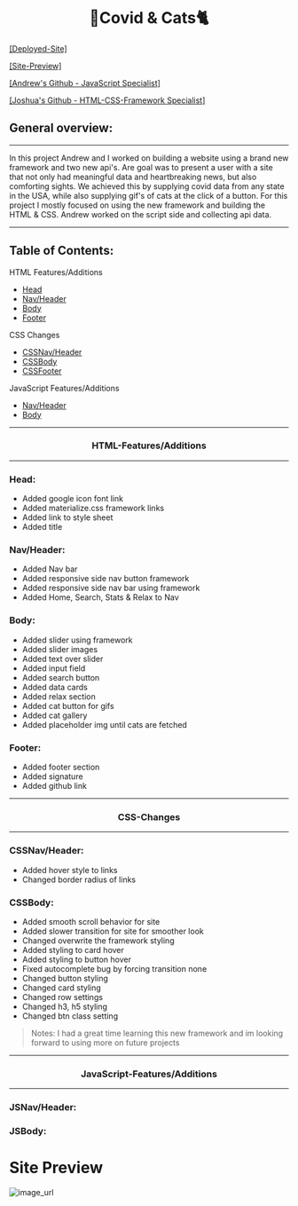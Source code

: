<h1 style="text-align: center;">🦠Covid & Cats🐈</h1>

[[Deployed-Site]](https://jdogcrane.github.io/covid-and-cats/)

[[Site-Preview]](#Site-Preview)

[[Andrew's Github - JavaScript Specialist]](https://github.com/morrisbianco)

[[Joshua's Github - HTML-CSS-Framework Specialist]](https://github.com/Jdogcrane)

## General overview: 
---
<p style="font-family: -apple-system, BlinkMacSystemFont, 'Segoe UI', Roboto, Oxygen, Ubuntu, Cantarell, 'Open Sans', 'Helvetica Neue', sans-serif;"> 
In this project Andrew and I worked on building a website using a brand new framework and two new api's. Are goal was to present a user with a site that not only had meaningful data and heartbreaking news, but also comforting sights. We achieved this by supplying covid data from any state in the USA, while also supplying gif's of cats at the click of a button. For this project I mostly focused on using the new framework and building the HTML & CSS. Andrew worked on the script side and collecting api data.
<p>

---
## Table of Contents:

HTML Features/Additions
- [Head](#Head)
- [Nav/Header](#Nav/Header)
- [Body](#Body)
- [Footer](#Footer)

CSS Changes
- [CSSNav/Header](#CSSNav/Header)
- [CSSBody](#CSSBody)
- [CSSFooter](#CSSFooter)

JavaScript Features/Additions
- [Nav/Header](#JSNav/Header)
- [Body](#JSBody)
---
<h3 style="text-align:center;">HTML-Features/Additions</h3>

---
### Head:
* Added google icon font link
* Added materialize.css framework links
* Added link to style sheet
* Added title
### Nav/Header:
* Added Nav bar
* Added responsive side nav button framework
* Added responsive side nav bar using framework
* Added Home, Search, Stats & Relax to Nav
### Body:
* Added slider using framework
* Added slider images
* Added text over slider
* Added input field
* Added search button
* Added data cards
* Added relax section
* Added cat button for gifs
* Added cat gallery
* Added placeholder img until cats are fetched
### Footer:
* Added footer section
* Added signature
* Added github link
---
<h3 style="text-align:center;">CSS-Changes</h3>

---
### CSSNav/Header:
* Added hover style to links
* Changed border radius of links
### CSSBody:
* Added smooth scroll behavior for site
* Added slower transition for site for smoother look
* Changed overwrite the framework styling
* Added styling to card hover
* Added styling to button hover
* Fixed autocomplete bug by forcing transition none
* Changed button styling
* Changed card styling
* Changed row settings
* Changed h3, h5 styling
* Changed btn class setting

>Notes: I had a great time learning this new framework and im looking forward to using more on future projects
---
<h3 style="text-align:center;">JavaScript-Features/Additions</h3>

---
### JSNav/Header:


### JSBody:



# Site Preview
![image_url](./assets/images/preview.gif "Site preview")